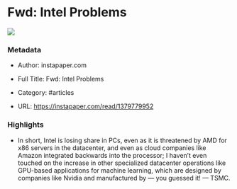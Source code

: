# Fwd: Intel Problems

![](https://readwise-assets.s3.amazonaws.com/static/images/article2.74d541386bbf.png)

### Metadata

- Author: instapaper.com
- Full Title: Fwd: Intel Problems
- Category: #articles


- URL: https://instapaper.com/read/1379779952

### Highlights

- In short, Intel is losing share in PCs, even as it is threatened by AMD for x86 servers in the datacenter, and even as cloud companies like Amazon integrated backwards into the processor; I haven’t even touched on the increase in other specialized datacenter operations like GPU-based applications for machine learning, which are designed by companies like Nvidia and manufactured by — you guessed it! — TSMC.
